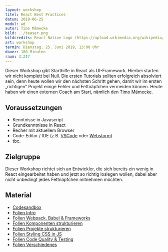 ```yaml
---
layout: workshop
titel: React Best Practices
datum: 2019-06-25
modul: wd
autor: Timo Mämecke
bild: ../teaser.png
bildcredits: React Native Logo (https://upload.wikimedia.org/wikipedia/commons/1/18/React_Native_Logo.png)
art: workshop
termin: Dienstag, 25. Juni 2019, 13:00 Uhr
dauer: 180 Minuten
raum: 3.217
---
```



Dieser Workshop gibt Starthilfe in React als UI-Framework. Hierbei starten wir nicht komplett bei Null. Die ersten Tutorials sollten erfolgreich absolviert sein, denn heute wollen wir den nächsten Schritt gehen, damit wir im ersten „richtigen” Projekt einige Fehler und Fettnäpfchen vermeiden können. Heute haben wir einen externen Coach am Start, nämlich den [Timo Mämecke](https://www.digitale-leute.de/kurzinterviews/timo-maemecke/).

## Voraussetzungen
- Kenntnisse in Javascript
- Grundkenntnisse in React
- Recher mit aktuellem Browser
- Code-Editor / IDE (z.B. [VSCode](https://code.visualstudio.com/download) oder [Webstorm](https://www.jetbrains.com/webstorm/download/#section=mac))
- tbc.

## Zielgruppe
Dieser Workshop richtet sich an Entwickler, die sich bereits ein wenig in React eingearbeitet haben und jetzt so richtig loslegen wollen, dabei aber nicht unbedingt jedes Fettnäpfchen mitnehmen möchten.

## Material
- [Codesandbox](https://codesandbox.io/)
- [Folien Intro](../material/0-intro.pdf)
- [Folien Webpack, Babel & Frameworks](../material/1-webpack-babel-frameworks.pdf)
- [Folien Komponenten strukturieren](../material/2-komponenten-strukturieren.pdf)
- [Folien Projekte strukturieren](../material/3-projekte-strukturieren.pdf)
- [Folien Styling CSS in JS](../material/4-styling-css-in-js.pdf)
- [Folien Code Quality & Testing](../material/5-code-quality-testing.pdf)
- [Folien Verschiedenes](../material/6-verschiedenes.pdf)
